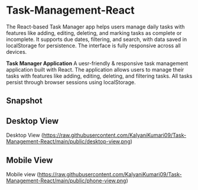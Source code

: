 # Task-Management-React
The React-based Task Manager app helps users manage daily tasks with features like adding, editing, deleting, and marking tasks as complete or incomplete. It supports due dates, filtering, and search, with data saved in localStorage for persistence. The interface is fully responsive across all devices.

**Task Manager Application**
A uesr-friendly & responsive task management application built with React. The application allows users to manage their tasks with features like adding, editing, deleting, and filtering tasks. All tasks persist through browser sessions using localStorage.

##  Snapshot
## Desktop View
   Desktop View (https://raw.githubusercontent.com/KalyaniKumari09/Task-Management-React/main/public/desktop-view.png)
   
## Mobile View
  Mobile view (https://raw.githubusercontent.com/KalyaniKumari09/Task-Management-React/main/public/phone-view.png)
